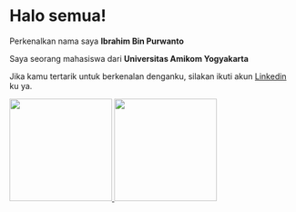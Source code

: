 # Halo semua! 

Perkenalkan nama saya **Ibrahim Bin Purwanto**

Saya seorang mahasiswa dari **Universitas Amikom Yogyakarta** 

Jika kamu tertarik untuk berkenalan denganku, silakan ikuti akun [Linkedin](https://www.linkedin.com/in/ibrahim-bin-purwanto-943636234) ku ya.


<p align="left">
<a href="https://github.com/Alboneh">
  <img height="180em" src="https://github-readme-stats-eight-theta.vercel.app/api?username=Alboneh&show_icons=true&theme=algolia&include_all_commits=true&count_private=true"/>
  <img height="180em" src="https://github-readme-stats-eight-theta.vercel.app/api/top-langs/?username=Alboneh&layout=compact&langs_count=8&theme=algolia"/>
</a>
</p>

<!--
**Alboneh/Alboneh** is a ✨ _special_ ✨ repository because its `README.md` (this file) appears on your GitHub profile.

Here are some ideas to get you started:

- 🔭 I’m currently working on ...
- 🌱 I’m currently learning ...
- 👯 I’m looking to collaborate on ...
- 🤔 I’m looking for help with ...
- 💬 Ask me about ...
- 📫 How to reach me: ...
- 😄 Pronouns: ...
- ⚡ Fun fact: ...
-->
